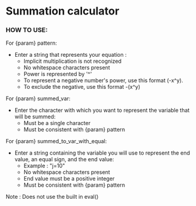 # Summation calculator  

### HOW TO USE:  
For {param} pattern:  
- Enter a string that represents your equation :  
    - Implicit multiplication is not recognized  
    - No whitespace characters present  
    - Power is represented by '^'   
    - To represent a negative number's power, use this format (-x^y).
    - To exclude the negative, use this format -(x^y) 
    
For {param} summed_var:  
- Enter the character with which you want to represent the variable that will be summed:   
    - Must be a single character  
    - Must be consistent with {param} pattern  
    
For {param} summed_to_var_with_equal:  
- Enter a string containing the variable you will use to represent the end value, an equal sign, and the end value:  
    - Example : "j=10"   
    - No whitespace characters present  
    - End value must be a positive integer  
    - Must be consistent with {param} pattern 

Note : Does not use the built in eval() 
